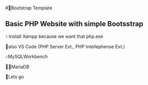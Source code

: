 #👢Bootstrap Template

Basic PHP Website with simple Bootsstrap
-------------------------------------------

✨Install Xampp because we want that php.exe

👀also VS Code (PHP Server Ext., PHP Intellephense Ext.)

🎶MySQLWorkbench

🤷‍♀️MariaDB

🍓Lets go
